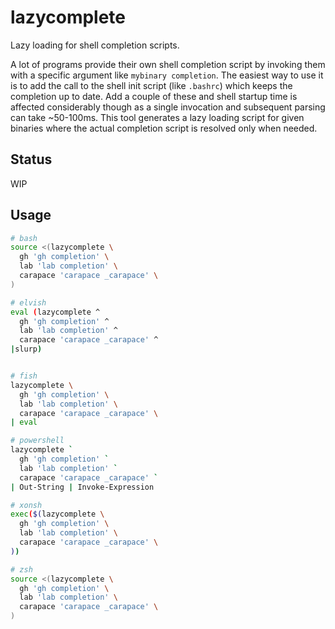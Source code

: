 # lazycomplete

Lazy loading for shell completion scripts.

A lot of programs provide their own shell completion script by invoking them with a specific argument like `mybinary completion`. The easiest way to use it is to add the call to the shell init script (like `.bashrc`) which keeps the completion up to date. Add a couple of these and shell startup time is affected considerably though as a single invocation and subsequent parsing can take ~50-100ms. This tool generates a lazy loading script for given binaries where the actual completion script is resolved only when needed.
## Status

WIP

## Usage

```sh
# bash
source <(lazycomplete \
  gh 'gh completion' \
  lab 'lab completion' \
  carapace 'carapace _carapace' \
)

# elvish
eval (lazycomplete ^
  gh 'gh completion' ^
  lab 'lab completion' ^
  carapace 'carapace _carapace' ^
|slurp)


# fish
lazycomplete \
  gh 'gh completion' \
  lab 'lab completion' \
  carapace 'carapace _carapace' \
| eval

# powershell
lazycomplete `
  gh 'gh completion' `
  lab 'lab completion' `
  carapace 'carapace _carapace' `
| Out-String | Invoke-Expression

# xonsh
exec($(lazycomplete \
  gh 'gh completion' \
  lab 'lab completion' \
  carapace 'carapace _carapace' \
))

# zsh
source <(lazycomplete \
  gh 'gh completion' \
  lab 'lab completion' \
  carapace 'carapace _carapace' \
)
```
